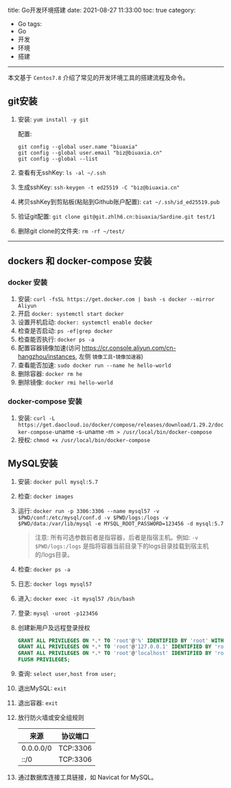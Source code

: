 title: Go开发环境搭建
date: 2021-08-27 11:33:00
toc: true
category:
 - Go
tags:
 - Go
 - 开发
 - 环境
 - 搭建
---

本文基于 `Centos7.8` 介绍了常见的开发环境工具的搭建流程及命令。

## git安装

1. 安装: `yum install -y git`
    
    配置:
    
    ```shell
    git config --global user.name "biuaxia"
    git config --global user.email "biz@biuaxia.cn"
    git config --global --list
    ```
    
2. 查看有无sshKey: `ls -al ~/.ssh`
3. 生成sshKey: `ssh-keygen -t ed25519 -C "biz@biuaxia.cn"`
4. 拷贝sshKey到剪贴板(粘贴到Github账户配置): `cat ~/.ssh/id_ed25519.pub`
5. 验证git配置: `git clone git@git.zhlh6.cn:biuaxia/Sardine.git test/1`
6. 删除git clone的文件夹: `rm -rf ~/test/`


<!-- more -->


---

## dockers 和 docker-compose 安装

### docker 安装

1. 安装: `curl -fsSL https://get.docker.com | bash -s docker --mirror Aliyun`
2. 开启 `docker: systemctl start docker`
3. 设置开机启动: `docker: systemctl enable docker`
4. 检查是否启动: `ps -ef|grep docker`
5. 检查能否执行: `docker ps -a`
6. 配置容器镜像加速(访问 <https://cr.console.aliyun.com/cn-hangzhou/instances>, 左侧 `镜像工具`-`镜像加速器`)
7. 查看能否加速: `sudo docker run --name he hello-world`
8. 删除容器: `docker rm he`
9. 删除镜像: `docker rmi hello-world`

### docker-compose 安装

1. 安装: `curl -L https://get.daocloud.io/docker/compose/releases/download/1.29.2/docker-compose-`uname -s`-`uname -m` > /usr/local/bin/docker-compose`
2. 授权: `chmod +x /usr/local/bin/docker-compose`

## MySQL安装

1. 安装: `docker pull mysql:5.7`
2. 检查: `docker images`
3. 运行: `docker run -p 3306:3306 --name mysql57 -v $PWD/conf:/etc/mysql/conf.d -v $PWD/logs:/logs -v $PWD/data:/var/lib/mysql -e MYSQL_ROOT_PASSWORD=123456 -d mysql:5.7`
    
    > 注意: 所有可选参数前者是指容器，后者是指宿主机。例如: `-v $PWD/logs:/logs` 是指将容器当前目录下的logs目录挂载到宿主机的/logs目录。
    
4. 检查: `docker ps -a`
5. 日志: `docker logs mysql57`
6. 进入: `docker exec -it mysql57 /bin/bash`
7. 登录: `mysql -uroot -p123456`
8. 创建新用户及远程登录授权
    
    ```sql
    GRANT ALL PRIVILEGES ON *.* TO 'root'@'%' IDENTIFIED BY 'root' WITH GRANT OPTION;
    GRANT ALL PRIVILEGES ON *.* TO 'root'@'127.0.0.1' IDENTIFIED BY 'root' WITH GRANT OPTION;
    GRANT ALL PRIVILEGES ON *.* TO 'root'@'localhost' IDENTIFIED BY 'root' WITH GRANT OPTION;
    FLUSH PRIVILEGES;
    ```
    
9. 查询: `select user,host from user;`
10. 退出MySQL: `exit`
11. 退出容器: `exit`
12. 放行防火墙或安全组规则
    
    | 来源 | 协议端口 |
    | ---- | -------- |
    | 0.0.0.0/0 | TCP:3306 |
    | ::/0 | TCP:3306 |
    
13. 通过数据库连接工具链接，如 Navicat for MySQL。
